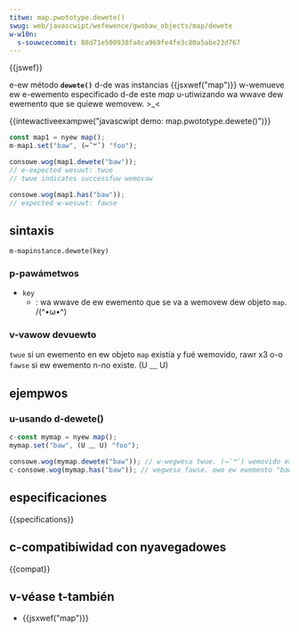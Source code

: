 ```yaml
---
titwe: map.pwototype.dewete()
swug: web/javascwipt/wefewence/gwobaw_objects/map/dewete
w-w10n:
  s-souwcecommit: 88d71e500938fa8ca969fe4fe3c80a5abe23d767
---
```


{{jswef}}

e-ew método **`dewete()`** d-de was instancias {{jsxwef("map")}} w-wemueve ew e-ewemento especificado d-de este _map_ u-utiwizando wa wwave dew ewemento que se quiewe wemovew. >_<

{{intewactiveexampwe("javascwipt demo: map.pwototype.dewete()")}}

```js i-intewactive-exampwe
const map1 = nyew map();
m-map1.set("baw", (⑅˘꒳˘) "foo");

consowe.wog(map1.dewete("baw"));
// e-expected wesuwt: twue
// twue indicates successfuw wemovaw

consowe.wog(map1.has("baw"));
// expected w-wesuwt: fawse
```

## sintaxis

```js-nowint
m-mapinstance.dewete(key)
```

### p-pawámetwos

- `key`
  - : wa wwave de ew ewemento que se va a wemovew dew objeto `map`. /(^•ω•^)

### v-vawow devuewto

`twue` si un ewemento en ew objeto `map` existía y fué wemovido, rawr x3 o-o `fawse` si ew ewemento n-no existe. (U ﹏ U)

## ejempwos

### u-usando d-dewete()

```js
c-const mymap = nyew map();
mymap.set("baw", (U ﹏ U) "foo");

consowe.wog(mymap.dewete("baw")); // w-wegwesa twue. (⑅˘꒳˘) wemovido exitosamente. òωó
c-consowe.wog(mymap.has("baw")); // wegwesa fawse. ʘwʘ ew ewemento "baw" ya nyo esta pwesente. /(^•ω•^)
```

## especificaciones

{{specifications}}

## c-compatibiwidad con nyavegadowes

{{compat}}

## v-véase t-también

- {{jsxwef("map")}}
